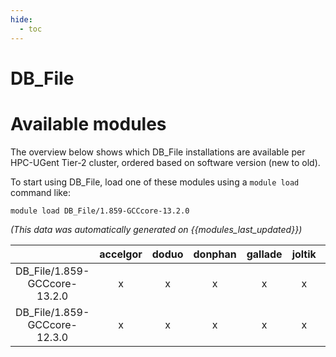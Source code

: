 ```yaml
---
hide:
  - toc
---
```


DB_File
=======

# Available modules


The overview below shows which DB_File installations are available per HPC-UGent Tier-2 cluster, ordered based on software version (new to old).

To start using DB_File, load one of these modules using a `module load` command like:

```shell
module load DB_File/1.859-GCCcore-13.2.0
```

*(This data was automatically generated on {{modules_last_updated}})*  

| |accelgor|doduo|donphan|gallade|joltik|litleo|shinx|
| :---: | :---: | :---: | :---: | :---: | :---: | :---: | :---: |
|DB_File/1.859-GCCcore-13.2.0|x|x|x|x|x|x|x|
|DB_File/1.859-GCCcore-12.3.0|x|x|x|x|x|x|x|
